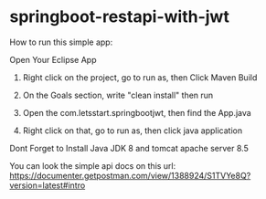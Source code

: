 # springboot-restapi-with-jwt

How to run this simple app:

Open Your Eclipse App

1. Right click on the project, go to run as, then Click Maven Build

2. On the Goals section, write "clean install" then run

3. Open the com.letsstart.springbootjwt, then find the App.java

4. Right click on that, go to run as, then click java application

Dont Forget to Install Java JDK 8 and tomcat apache server 8.5

You can look the simple api docs on this url: https://documenter.getpostman.com/view/1388924/S1TVYe8Q?version=latest#intro
